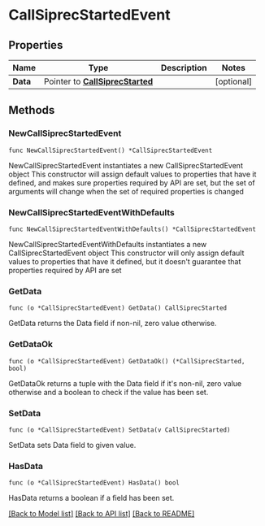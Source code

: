 # CallSiprecStartedEvent

## Properties

Name | Type | Description | Notes
------------ | ------------- | ------------- | -------------
**Data** | Pointer to [**CallSiprecStarted**](CallSiprecStarted.md) |  | [optional] 

## Methods

### NewCallSiprecStartedEvent

`func NewCallSiprecStartedEvent() *CallSiprecStartedEvent`

NewCallSiprecStartedEvent instantiates a new CallSiprecStartedEvent object
This constructor will assign default values to properties that have it defined,
and makes sure properties required by API are set, but the set of arguments
will change when the set of required properties is changed

### NewCallSiprecStartedEventWithDefaults

`func NewCallSiprecStartedEventWithDefaults() *CallSiprecStartedEvent`

NewCallSiprecStartedEventWithDefaults instantiates a new CallSiprecStartedEvent object
This constructor will only assign default values to properties that have it defined,
but it doesn't guarantee that properties required by API are set

### GetData

`func (o *CallSiprecStartedEvent) GetData() CallSiprecStarted`

GetData returns the Data field if non-nil, zero value otherwise.

### GetDataOk

`func (o *CallSiprecStartedEvent) GetDataOk() (*CallSiprecStarted, bool)`

GetDataOk returns a tuple with the Data field if it's non-nil, zero value otherwise
and a boolean to check if the value has been set.

### SetData

`func (o *CallSiprecStartedEvent) SetData(v CallSiprecStarted)`

SetData sets Data field to given value.

### HasData

`func (o *CallSiprecStartedEvent) HasData() bool`

HasData returns a boolean if a field has been set.


[[Back to Model list]](../README.md#documentation-for-models) [[Back to API list]](../README.md#documentation-for-api-endpoints) [[Back to README]](../README.md)


